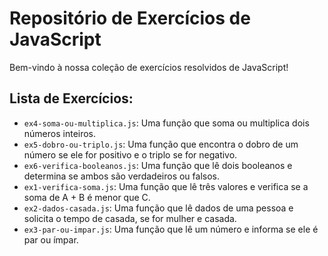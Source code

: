 # Repositório de Exercícios de JavaScript
Bem-vindo à nossa coleção de exercícios resolvidos de JavaScript!
## Lista de Exercícios:
- `ex4-soma-ou-multiplica.js`: Uma função que soma ou multiplica dois números inteiros.
- `ex5-dobro-ou-triplo.js`: Uma função que encontra o dobro de um número se ele for positivo e o triplo se for negativo.
- `ex6-verifica-booleanos.js`: Uma função que lê dois booleanos e determina se ambos são verdadeiros ou falsos.
- `ex1-verifica-soma.js`: Uma função que lê três valores e verifica se a soma de A + B é menor que C.
- `ex2-dados-casada.js`: Uma função que lê dados de uma pessoa e solicita o tempo de casada, se for mulher e casada.
- `ex3-par-ou-impar.js`: Uma função que lê um número e informa se ele é par ou ímpar.